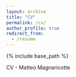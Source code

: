 ```yaml
---
layout: archive
title: "CV"
permalink: /cv/
author_profile: true
redirect_from:
  - /resume
---
```


{% include base_path %}

CV - Matteo Magnaricotte
<!-- [Download here](https://github.com/Magna24/Hosted-Files/raw/main/Matteo_Magnaricotte_CV.pdf) -->

<a href="https://github.com/Magna24/Hosted-Files/Matteo_Magnaricotte_CV.pdf" class="image fit"><img src="images/marr_pic.jpg" alt=""></a>
<!-- <iframe src="https://github.com/Magna24/Hosted-Files/raw/main/Matteo_Magnaricotte_CV.pdf" 
        style="width:100%; height:600px;" frameborder="0">
</iframe> -->

<!-- Education
======
* B.S. in GitHub, GitHub University, 2012
* M.S. in Jekyll, GitHub University, 2014
* Ph.D in Version Control Theory, GitHub University, 2018 (expected)

Work experience
======
* Summer 2015: Research Assistant
  * Github University
  * Duties included: Tagging issues
  * Supervisor: Professor Git

* Fall 2015: Research Assistant
  * Github University
  * Duties included: Merging pull requests
  * Supervisor: Professor Hub
  
Skills
======
* Skill 1
* Skill 2
  * Sub-skill 2.1
  * Sub-skill 2.2
  * Sub-skill 2.3
* Skill 3

Publications
======
  <ul>{% for post in site.publications %}
    {% include archive-single-cv.html %}
  {% endfor %}</ul>
  
Talks
======
  <ul>{% for post in site.talks %}
    {% include archive-single-talk-cv.html %}
  {% endfor %}</ul>
  
Teaching
======
  <ul>{% for post in site.teaching %}
    {% include archive-single-cv.html %}
  {% endfor %}</ul>
  
Service and leadership
======
* Currently signed in to 43 different slack teams -->
